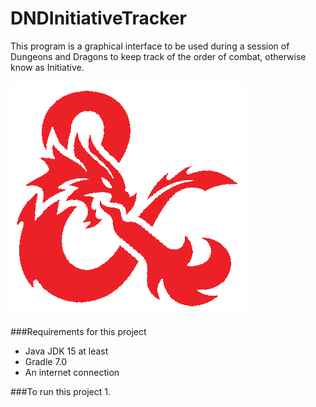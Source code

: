 # DNDInitiativeTracker

This program is a graphical interface to be used during a session of Dungeons and Dragons to keep track of the order of combat, otherwise know as Initiative.

![DND Logo](documentation/pictures/dndLogo.png)

###Requirements for this project

* Java JDK 15 at least
* Gradle 7.0
* An internet connection

###To run this project
1.
